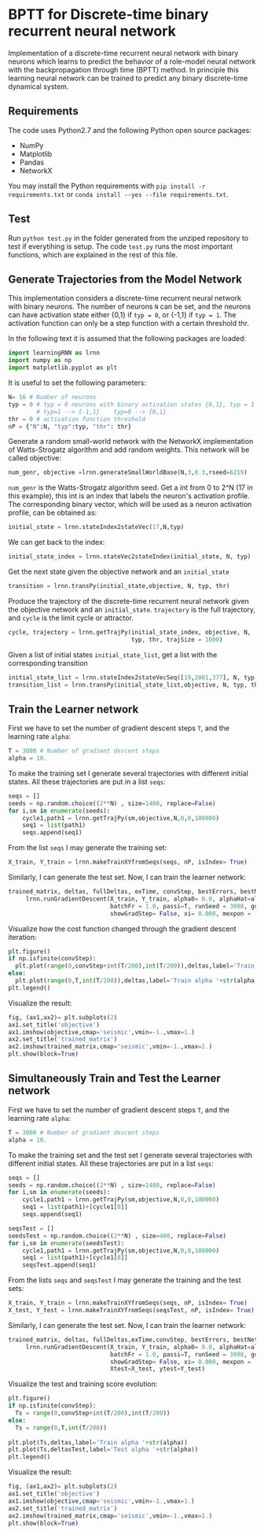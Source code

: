 BPTT for Discrete-time binary recurrent neural network
=======================================

Implementation of a discrete-time recurrent neural network with binary neurons which learns to predict the behavior of a role-model neural network with the backpropagation through time (BPTT) method.
In principle this learning neural network can be trained to predict any binary discrete-time dynamical system.


Requirements
------------

The code uses Python2.7 and the following Python open source packages:
- NumPy
- Matplotlib
- Pandas
- NetworkX

You may install the Python requirements with `pip install -r requirements.txt` or `conda install --yes --file requirements.txt`.


Test
------------
Run `python test.py` in the folder generated from the unziped repository to test if everytihing is setup. The code `test.py`
runs the most important functions, which are explained in the rest of this file.

Generate Trajectories from the Model Network
--------------------------------------------

This implementation considers a discrete-time recurrent neural network with binary neurons.
The number of neurons `N` can be set, and the neurons can have activation state either {0,1} if `typ = 0`,
or {-1,1} if `typ = 1`. The activation function can only be a step function with a certain threshold thr.

In the following text it is assumed that the following packages are loaded:
```python
import learningRNN as lrnn
import numpy as np
import matplotlib.pyplot as plt
```

It is useful to set the following parameters:
```python
N= 16 # Number of neurons
typ = 0 # typ = 0 neurons with binary activation states {0,1}, typ = 1  neurons with states {-1,1}.
        # typ=1 --> {-1,1}    typ=0 --> {0,1} 
thr = 0 # activation function threshold
nP = {"N":N, "typ":typ, "thr": thr}
```

Generate a random small-world network with the NetworkX implementation of Watts-Strogatz algorithm
and add random weights. This network will be called objective: 

```python
num_genr, objective =lrnn.generateSmallWorldBase(N,3,0.3,rseed=6219)
```

`num_genr` is the Watts-Strogatz algorithm seed.
Get a int from 0 to 2^N (17 in this example),
this int is an index that labels the neuron's activation profile.
The corresponding binary vector, which will
be used as a neuron activation profile, can be obtained as:

```python
initial_state = lrnn.stateIndex2stateVec(17,N,typ)
```

We can get back to the index:
```python
initial_state_index = lrnn.stateVec2stateIndex(initial_state, N, typ)
```

Get the next state given the objective network and an `initial_state`
```python
transition = lrnn.transPy(initial_state,objective, N, typ, thr)
```

Produce the trajectory of the discrete-time recurrent neural network given the objective network and an `initial_state`.
`trajectory` is the full trajectory, and `cycle` is the limit cycle or attractor.
```python
cycle, trajectory = lrnn.getTrajPy(initial_state_index, objective, N,
                                   typ, thr, trajSize = 1000)
```

Given a list of initial states `initial_state_list`, get a list with the corresponding transition
```python
initial_state_list = lrnn.stateIndex2stateVecSeq([19,2001,377], N, typ)
transition_list = lrnn.transPy(initial_state_list,objective, N, typ, thr)
```

Train the Learner network
---------------------------

First we have to set the number of gradient descent steps `T`, and the learning rate `alpha`:
```python
T = 3000 # Number of gradient descent steps
alpha = 10.
```

To make the training set I generate several trajectories
with different initial states. All these trajectories are put in a list `seqs`:
```python
seqs = []
seeds = np.random.choice((2**N) , size=1400, replace=False)
for i,sm in enumerate(seeds):
    cycle1,path1 = lrnn.getTrajPy(sm,objective,N,0,0,100000)
    seq1 = list(path1)
    seqs.append(seq1)
```
From the list `seqs` I may generate the training set:
```python
X_train, Y_train = lrnn.makeTrainXYfromSeqs(seqs, nP, isIndex= True)
```
Similarly, I can generate the test set.
Now, I can train the learner network:
```python  
trained_matrix, deltas, fullDeltas, exTime, convStep, bestErrors, bestNet =\
     lrnn.runGradientDescent(X_train, Y_train, alpha0= 0.0, alphaHat=alpha,
                             batchFr = 1.0, passi=T, runSeed = 3098, gdStrat="GD", k=1, netPars=nP,
                             showGradStep= False, xi= 0.000, mexpon = -1.5,normalize=True)
```
Visualize how the cost function changed through the gradient descent iteration:
```python
plt.figure()
if np.isfinite(convStep):
  plt.plot(range(0,convStep+int(T/200),int(T/200)),deltas,label='Train alpha '+str(alpha))
else:
  plt.plot(range(0,T,int(T/200)),deltas,label='Train alpha '+str(alpha))
plt.legend()
```

Visualize the result:
```python
fig, (ax1,ax2)= plt.subplots(2)
ax1.set_title('objective')
ax1.imshow(objective,cmap='seismic',vmin=-1.,vmax=1.)
ax2.set_title('trained_matrix')
ax2.imshow(trained_matrix,cmap='seismic',vmin=-1.,vmax=1.)
plt.show(block=True)
```

Simultaneously Train and Test the Learner network
---------------------------

First we have to set the number of gradient descent steps `T`, and the learning rate `alpha`:
```python
T = 3000 # Number of gradient descent steps
alpha = 10.
```

To make the training set and the test set I generate several trajectories
with different initial states. All these trajectories are put in a list `seqs`:
```python
seqs = []
seeds = np.random.choice((2**N) , size=1400, replace=False)
for i,sm in enumerate(seeds):
    cycle1,path1 = lrnn.getTrajPy(sm,objective,N,0,0,100000)
    seq1 = list(path1)+[cycle1[0]]
    seqs.append(seq1)

seqsTest = []
seedsTest = np.random.choice((2**N) , size=400, replace=False)
for i,sm in enumerate(seedsTest):
    cycle1,path1 = lrnn.getTrajPy(sm,objective,N,0,0,100000)
    seq1 = list(path1)+[cycle1[0]]
    seqsTest.append(seq1)
```
From the lists `seqs` and `seqsTest` I may generate the training and the test sets:
```python
X_train, Y_train = lrnn.makeTrainXYfromSeqs(seqs, nP, isIndex= True)
X_test, Y_test = lrnn.makeTrainXYfromSeqs(seqsTest, nP, isIndex= True)
```
Similarly, I can generate the test set.
Now, I can train the learner network:
```python  
trained_matrix, deltas, fullDeltas,exTime,convStep, bestErrors, bestNet, deltasTest=\
     lrnn.runGradientDescent(X_train, Y_train, alpha0= 0.0, alphaHat=alpha,
                             batchFr = 1.0, passi=T, runSeed = 3098, gdStrat="GD", k=1, netPars=nP,
                             showGradStep= False, xi= 0.000, mexpon = -1.5,normalize=True,
                             Xtest=X_test, ytest=Y_test)
```

Visualize the test and training score evolution:
```python
plt.figure()
if np.isfinite(convStep):
  Ts = range(0,convStep+int(T/200),int(T/200))
else:
  Ts = range(0,T,int(T/200))
  
plt.plot(Ts,deltas,label='Train alpha '+str(alpha))
plt.plot(Ts,deltasTest,label='Test alpha '+str(alpha))
plt.legend()
```


Visualize the result:
```python
fig, (ax1,ax2)= plt.subplots(2)
ax1.set_title('objective')
ax1.imshow(objective,cmap='seismic',vmin=-1.,vmax=1.)
ax2.set_title('trained_matrix')
ax2.imshow(trained_matrix,cmap='seismic',vmin=-1.,vmax=1.)
plt.show(block=True)
```

